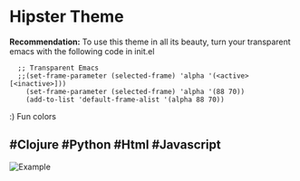 # Hipster Theme



  **Recommendation:**
        To use this theme in all its beauty, turn your transparent emacs with the following code in init.el

```
  ;; Transparent Emacs
  ;;(set-frame-parameter (selected-frame) 'alpha '(<active> [<inactive>]))
    (set-frame-parameter (selected-frame) 'alpha '(88 70))
    (add-to-list 'default-frame-alist '(alpha 88 70))
```

:) Fun colors
## #Clojure #Python #Html #Javascript

![Example](https://raw.githubusercontent.com/xzerocode/hipster-theme/master/Screenshot.png)
